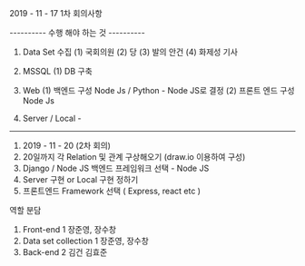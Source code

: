 2019 - 11 - 17 1차 회의사항

---------- 수행 해야 하는 것 ----------
1. Data Set 수집
(1) 국회의원
(2) 당
(3) 발의 안건
(4) 화제성 기사

2. MSSQL
(1) DB 구축

3. Web
(1) 백엔드 구성 Node Js / Python - Node JS로 결정
(2) 프론트 엔드 구성 Node Js

4. Server / Local -
--------------------------------------

1. 2019 - 11 - 20 (2차 회의)
2. 20일까지 각 Relation 및 관계 구상해오기 (draw.io 이용하여 구성)
3. Django / Node JS 백엔드 프레임워크 선택 - Node JS
4. Server 구현 or Local 구현 정하기
5. 프론트엔드 Framework 선택 ( Express, react etc )

역할 분담
1. Front-end 1 장준영, 장수창
2. Data set collection 1 장준영, 장수창
3. Back-end 2 김건 김효준
